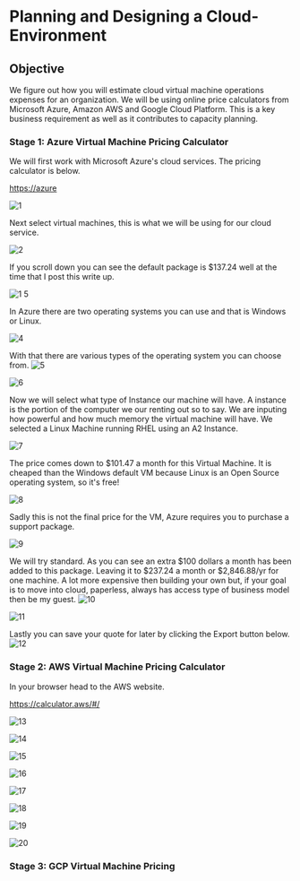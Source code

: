 # Planning and Designing a Cloud-Environment

## Objective

We figure out how you will estimate cloud virtual machine operations expenses for an organization. We will be using
online price calculators from Microsoft Azure, Amazon AWS and Google Cloud Platform. This is a key business requirement as
well as it contributes to capacity planning.

### Stage 1: Azure Virtual Machine Pricing Calculator

We will first work with Microsoft Azure's cloud services. The pricing calculator is below.

[https://azure](https://azure.microsoft.com/en-us/pricing/calculator/)

![1](https://github.com/Magee3/Planning-and-Designing-a-Cloud-Environment/assets/134301259/1ebc6829-9924-4176-8626-f3228dd83b2a)

Next select virtual machines, this is what we will be using for our cloud service.

![2](https://github.com/Magee3/Planning-and-Designing-a-Cloud-Environment/assets/134301259/014cf978-1497-47c9-93e8-76c3aed9e2ec)

If you scroll down you can see the default package is $137.24 well at the time that I post this write up.

![1 5](https://github.com/Magee3/Planning-and-Designing-a-Cloud-Environment/assets/134301259/b20d4b14-b54f-4664-9fa2-df59a3247504)

In Azure there are two operating systems you can use and that is Windows or Linux.

![4](https://github.com/Magee3/Planning-and-Designing-a-Cloud-Environment/assets/134301259/531cd5b6-56de-45d3-8a03-69296ff96560)

With that there are various types of the operating system you can choose from.
![5](https://github.com/Magee3/Planning-and-Designing-a-Cloud-Environment/assets/134301259/2a2cd4ad-09b5-49bf-aa6b-e508b832f856)

![6](https://github.com/Magee3/Planning-and-Designing-a-Cloud-Environment/assets/134301259/e3728c72-ef3e-4ad2-a275-7cb4a2b5db8d)

Now we will select what type of Instance our machine will have. A instance is the portion of the computer we our renting out so to say. We are inputing how powerful and how much memory the virtual machine
will have. We selected a Linux Machine running RHEL using an A2 Instance.

![7](https://github.com/Magee3/Planning-and-Designing-a-Cloud-Environment/assets/134301259/962dd5ad-69d6-4a39-a548-dab10773fc76)

The price comes down to $101.47 a month for this Virtual Machine. It is cheaped than the Windows default VM because Linux is an Open Source operating system, so it's free!

![8](https://github.com/Magee3/Planning-and-Designing-a-Cloud-Environment/assets/134301259/e771a231-65a3-4bb8-a42e-182096422bc7)

Sadly this is not the final price for the VM, Azure requires you to purchase a support package. 

![9](https://github.com/Magee3/Planning-and-Designing-a-Cloud-Environment/assets/134301259/acf49a45-c48d-4782-b2cd-c6a5cf2933bb)

We will try standard. As you can see an extra $100 dollars a month has been added to this package. Leaving it to $237.24 a month or $2,846.88/yr for one machine. A lot more expensive then building your own
but, if your goal is to move into cloud, paperless, always has access type of business model then be my guest. 
![10](https://github.com/Magee3/Planning-and-Designing-a-Cloud-Environment/assets/134301259/5cecefad-328e-4cbc-a779-6cbc8ea4d146)

![11](https://github.com/Magee3/Planning-and-Designing-a-Cloud-Environment/assets/134301259/c74ea5c3-70d3-4980-bc36-beec3802c692)

Lastly you can save your quote for later by clicking the Export button below.
![12](https://github.com/Magee3/Planning-and-Designing-a-Cloud-Environment/assets/134301259/b7b08e5c-a365-40e2-992d-9c2eec5693ac)


### Stage 2: AWS Virtual Machine Pricing Calculator

In your browser head to the AWS website.

https://calculator.aws/#/

![13](https://github.com/Magee3/Planning-and-Designing-a-Cloud-Environment/assets/134301259/5396b478-cc6e-4b6a-ad73-688765c51a66)

![14](https://github.com/Magee3/Planning-and-Designing-a-Cloud-Environment/assets/134301259/e32250f4-324a-44ae-8e6f-8e0010461ed2)

![15](https://github.com/Magee3/Planning-and-Designing-a-Cloud-Environment/assets/134301259/3786928b-3fea-4e2a-a4c9-0038d4c54215)

![16](https://github.com/Magee3/Planning-and-Designing-a-Cloud-Environment/assets/134301259/5b67914a-e7ba-4f43-b6ef-f82458df7542)

![17](https://github.com/Magee3/Planning-and-Designing-a-Cloud-Environment/assets/134301259/08ad6626-6ba2-4012-8821-e26190acfc99)

![18](https://github.com/Magee3/Planning-and-Designing-a-Cloud-Environment/assets/134301259/10978e13-c120-4f24-bcc5-b8aa3d7ee5e1)

![19](https://github.com/Magee3/Planning-and-Designing-a-Cloud-Environment/assets/134301259/cbc8da5a-9325-4a38-bf97-7958d9ad2ca5)

![20](https://github.com/Magee3/Planning-and-Designing-a-Cloud-Environment/assets/134301259/594018ae-8fa9-44b7-84ca-ff6ed954717b)


### Stage 3: GCP Virtual Machine Pricing

